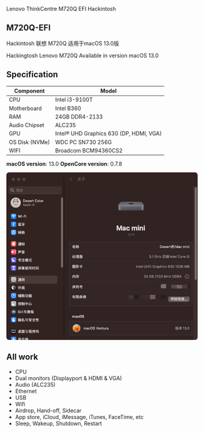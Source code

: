 Lenovo ThinkCentre M720Q EFI Hackintosh
## M720Q-EFI
Hackintosh 联想 M720Q
适用于macOS 13.0版

Hackingtosh Lenovo M720Q
Available in version macOS 13.0

## Specification
| **Component** | **Model** |
| ------------- | --------- |
| CPU | Intel i3-9100T |
| Motherboard | Intel B360 |
| RAM | 24GB DDR4-2133 |
| Audio Chipset | ALC235 |
| GPU | Intel® UHD Graphics 630 (DP, HDMI, VGA) |
| OS Disk (NVMe) | WDC PC SN730 256G |
| WIFI | Broadcom BCM94360CS2 |

**macOS version**: 13.0
**OpenCore version**: 0.7.8

![image](https://github.com/emumusic/M720Q-EFI/blob/master/screenshot.png?raw=true)

## All work

- CPU
- Dual monitors (Displayport & HDMI & VGA)
- Audio (ALC235)
- Ethernet
- USB
- Wifi
- Airdrop, Hand-off, Sidecar
- App store, iCloud, iMessage, iTunes, FaceTime, etc
- Sleep, Wakeup, Shutdown, Restart
